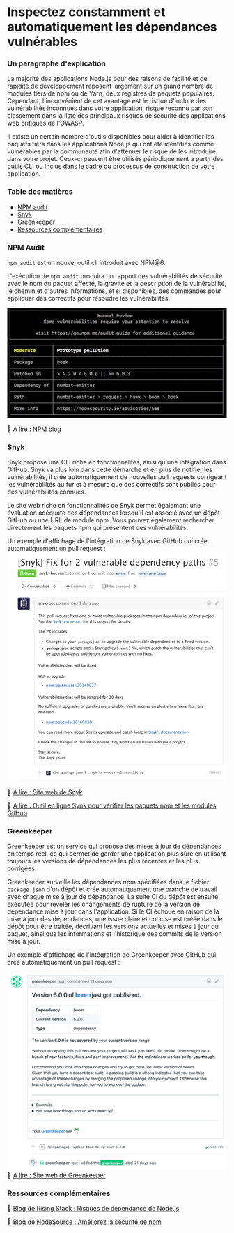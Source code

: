 # Inspectez constamment et automatiquement les dépendances vulnérables

### Un paragraphe d'explication

La majorité des applications Node.js pour des raisons de facilité et de rapidité de développement reposent largement sur un grand nombre de modules tiers de npm ou de Yarn, deux registres de paquets populaires. Cependant, l'inconvénient de cet avantage est le risque d'inclure des vulnérabilités inconnues dans votre application, risque reconnu par son classement dans la liste des principaux risques de sécurité des applications web critiques de l'OWASP.

Il existe un certain nombre d'outils disponibles pour aider à identifier les paquets tiers dans les applications Node.js qui ont été identifiés comme vulnérables par la communauté afin d'atténuer le risque de les introduire dans votre projet. Ceux-ci peuvent être utilisés périodiquement à partir des outils CLI ou inclus dans le cadre du processus de construction de votre application.

### Table des matières

- [NPM audit](#npm-audit)
- [Snyk](#snyk)
- [Greenkeeper](#greenkeeper)
- [Ressources complémentaires](#ressources-complémentaires)

### NPM Audit

`npm audit` est un nouvel outil cli introduit avec NPM@6.

L'exécution de `npm audit` produira un rapport des vulnérabilités de sécurité avec le nom du paquet affecté, la gravité et la description de la vulnérabilité, le chemin et d'autres informations, et si disponibles, des commandes pour appliquer des correctifs pour résoudre les vulnérabilités.

![exemple npm audit](/assets/images/npm-audit.png)

🔗 [A lire : NPM blog](https://docs.npmjs.com/getting-started/running-a-security-audit)

### Snyk

Snyk propose une CLI riche en fonctionnalités, ainsi qu'une intégration dans GitHub. Snyk va plus loin dans cette démarche et en plus de notifier les vulnérabilités, il crée automatiquement de nouvelles pull requests corrigeant les vulnérabilités au fur et à mesure que des correctifs sont publiés pour des vulnérabilités connues.

Le site web riche en fonctionnalités de Snyk permet également une évaluation adéquate des dépendances lorsqu'il est associé avec un dépôt GitHub ou une URL de module npm. Vous pouvez également rechercher directement les paquets npm qui présentent des vulnérabilités.

Un exemple d'affichage de l'intégration de Snyk avec GitHub qui crée automatiquement un pull request :
![exemple GitHub avec snyk](/assets/images/snyk.png)

🔗 [A lire : Site web de Snyk](https://snyk.io/)

🔗 [A lire : Outil en ligne Synk pour vérifier les paquets npm et les modules GitHub](https://snyk.io/test)

### Greenkeeper

Greenkeeper est un service qui propose des mises à jour de dépendances en temps réel, ce qui permet de garder une application plus sûre en utilisant toujours les versions de dépendances les plus récentes et les plus corrigées.

Greenkeeper surveille les dépendances npm spécifiées dans le fichier `package.json` d'un dépôt et crée automatiquement une branche de travail avec chaque mise à jour de dépendance. La suite CI du dépôt est ensuite exécutée pour révéler les changements de rupture de la version de dépendance mise à jour dans l'application. Si le CI échoue en raison de la mise à jour des dépendances, une issue claire et concise est créée dans le dépôt pour être traitée, décrivant les versions actuelles et mises à jour du paquet, ainsi que les informations et l'historique des commits de la version mise à jour.

Un exemple d'affichage de l'intégration de Greenkeeper avec GitHub qui crée automatiquement un pull request :

![exemple Github avec Greenkeeper](/assets/images/greenkeeper.png)
🔗 [A lire : Site web de Greenkeeper](https://greenkeeper.io/)

### Ressources complémentaires

🔗 [Blog de Rising Stack : Risques de dépendance de Node.js](https://blog.risingstack.com/controlling-node-js-security-risk-npm-dependencies/)

🔗 [Blog de NodeSource : Améliorez la sécurité de npm](https://nodesource.com/blog/how-to-reduce-risk-and-improve-security-around-npm)

